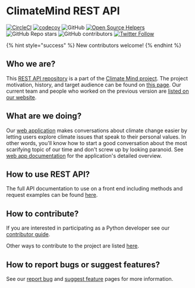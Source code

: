 # ClimateMind REST API

[![CircleCI](https://circleci.com/gh/ClimateMind/climatemind-backend/tree/develop.svg?style=shield)](https://app.circleci.com/pipelines/github/ClimateMind/climatemind-backend?branch=develop) [![codecov](https://codecov.io/gh/ClimateMind/climatemind-backend/branch/develop/graph/badge.svg?token=6OBPBQ6OBP)](https://codecov.io/gh/ClimateMind/climatemind-backend) ![GitHub](https://img.shields.io/github/license/ClimateMind/climatemind-backend) [![Open Source Helpers](https://www.codetriage.com/climatemind/climatemind-backend/badges/users.svg)](https://www.codetriage.com/climatemind/climatemind-backend) ![GitHub Repo stars](https://img.shields.io/github/stars/ClimateMind/climatemind-backend?style=social) ![GitHub contributors](https://img.shields.io/github/contributors/ClimateMind/climatemind-backend?style=social) [![Twitter Follow](https://img.shields.io/twitter/follow/Climate\_Mind?style=social)](https://twitter.com/intent/user?screen\_name=Climate\_Mind)

{% hint style="success" %}
New contributors welcome!
{% endhint %}

## Who we are?

This [REST API repository](https://github.com/ClimateMind/climatemind-backend) is a part of the [Climate Mind project](https://climatemind.org/). The project motivation, history, and target audience can be found on [this page](https://contribute.climatemind.org/v/about-the-project/). Our current team and people who worked on the previous version are [listed on our website](https://climatemind.org/#team).

## What are we doing?

Our [web application](https://app-frontend-prod-001.azurewebsites.net/) makes conversations about climate change easier by letting users explore climate issues that speak to their personal values. In other words, you'll know how to start a good conversation about the most scarifying topic of our time and don't screw up by looking paranoid. See [web app documentation](https://docs.climatemind.org/) for the application's detailed overview.

## How to use REST API?

The full API documentation to use on a front end including methods and request examples can be found [here](https://climatemind.stoplight.io/docs/climatemind-backend/).

## How to contribute?

If you are interested in participating as a Python developer see our [contributor guide](contribute/).

Other ways to contribute to the project are listed [here](https://contribute.climatemind.org/v/how-to-contribute).

## How to report bugs or suggest features?

See our [report bug](contribute/report-bug.md) and [suggest feature](contribute/suggest-feature.md) pages for more information.
